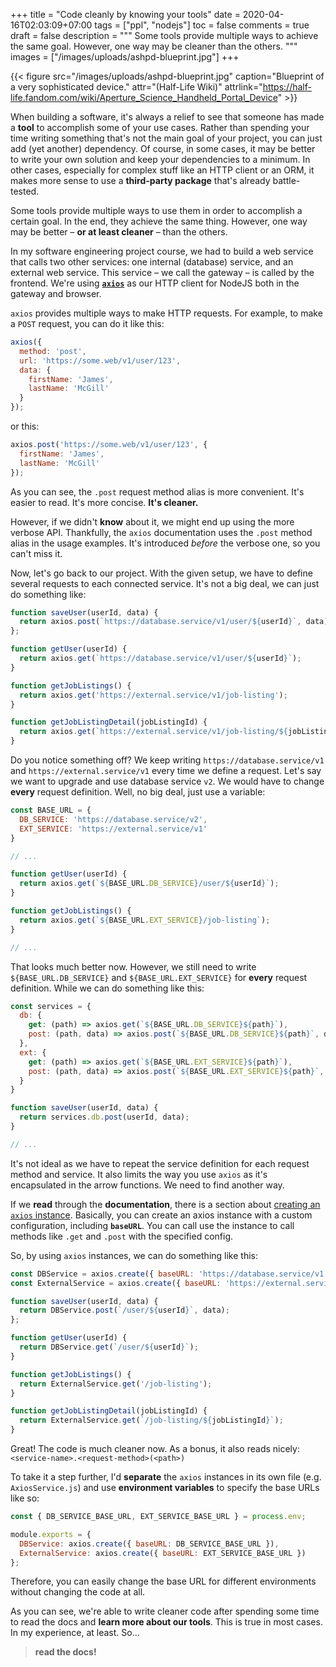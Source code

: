 +++
title = "Code cleanly by knowing your tools"
date = 2020-04-16T02:03:09+07:00
tags = ["ppl", "nodejs"]
toc = false
comments = true
draft = false
description = """
Some tools provide multiple ways to achieve the same goal.
However, one way may be cleaner than the others.
"""
images = ["/images/uploads/ashpd-blueprint.jpg"]
+++

{{< figure src="/images/uploads/ashpd-blueprint.jpg" caption="Blueprint of a very sophisticated device." attr="(Half-Life Wiki)" attrlink="https://half-life.fandom.com/wiki/Aperture_Science_Handheld_Portal_Device" >}}

When building a software, it's always a relief to see that someone has made a
**tool** to accomplish some of your use cases. Rather than spending your time
writing something that's not the main goal of your project, you can just add
(yet another) dependency. Of course, in some cases, it may be better to write
your own solution and keep your dependencies to a minimum. In other cases,
especially for complex stuff like an HTTP client or an ORM, it makes more
sense to use a **third-party package** that's already battle-tested.

Some tools provide multiple ways to use them in order to accomplish a certain
goal. In the end, they achieve the same thing. However, one way may be better
– **or at least cleaner** – than the others.

In my software engineering project course, we had to build a web service that
calls two other services: one internal (database) service, and an external web
service. This service – we call the gateway – is called by the frontend. We're
using [**`axios`**][axios] as our HTTP client for NodeJS both in the gateway
and browser.

`axios` provides multiple ways to make HTTP requests. For example, to make a
`POST` request, you can do it like this:

```js
axios({
  method: 'post',
  url: 'https://some.web/v1/user/123',
  data: {
    firstName: 'James',
    lastName: 'McGill'
  }
});
```

or this:

```js
axios.post('https://some.web/v1/user/123', {
  firstName: 'James',
  lastName: 'McGill'
});
```

As you can see, the `.post` request method alias is more convenient. It's easier
to read. It's more concise. **It's cleaner.**

However, if we didn't **know** about it, we might end up using the more verbose
API. Thankfully, the `axios` documentation uses the `.post` method alias in the
usage examples. It's introduced *before* the verbose one, so you can't miss it.

Now, let's go back to our project. With the given setup, we have to define
several requests to each connected service. It's not a big deal, we can just
do something like:

```js
function saveUser(userId, data) {
  return axios.post(`https://database.service/v1/user/${userId}`, data);
};

function getUser(userId) {
  return axios.get(`https://database.service/v1/user/${userId}`);
}

function getJobListings() {
  return axios.get('https://external.service/v1/job-listing');
}

function getJobListingDetail(jobListingId) {
  return axios.get(`https://external.service/v1/job-listing/${jobListingId}`);
}
```

Do you notice something off? We keep writing `https://database.service/v1` and
`https://external.service/v1` every time we define a request. Let's say we want
to upgrade and use database service `v2`. We would have to change **every**
request definition. Well, no big deal, just use a variable:

```js
const BASE_URL = {
  DB_SERVICE: 'https://database.service/v2',
  EXT_SERVICE: 'https://external.service/v1'
}

// ...

function getUser(userId) {
  return axios.get(`${BASE_URL.DB_SERVICE}/user/${userId}`);
}

function getJobListings() {
  return axios.get(`${BASE_URL.EXT_SERVICE}/job-listing`);
}

// ...
```

That looks much better now. However, we still need to write
`${BASE_URL.DB_SERVICE}` and `${BASE_URL.EXT_SERVICE}` for **every** request
definition. While we can do something like this:

```js
const services = {
  db: {
    get: (path) => axios.get(`${BASE_URL.DB_SERVICE}${path}`),
    post: (path, data) => axios.post(`${BASE_URL.DB_SERVICE}${path}`, data),
  },
  ext: {
    get: (path) => axios.get(`${BASE_URL.EXT_SERVICE}${path}`),
    post: (path, data) => axios.post(`${BASE_URL.EXT_SERVICE}${path}`, data),
  }
}

function saveUser(userId, data) {
  return services.db.post(userId, data);
}

// ...
```

It's not ideal as we have to repeat the service definition for each request
method and service. It also limits the way you use `axios` as it's encapsulated
in the arrow functions. We need to find another way.

If we **read** through the **documentation**, there is a section about
[creating an `axios` instance][axios-instance]. Basically, you can create an
axios instance with a custom configuration, including **`baseURL`**. You can
call use the instance to call methods like `.get` and `.post` with the specified
config.

So, by using `axios` instances, we can do something like this:

```js
const DBService = axios.create({ baseURL: 'https://database.service/v1' });
const ExternalService = axios.create({ baseURL: 'https://external.service/v1' });

function saveUser(userId, data) {
  return DBService.post(`/user/${userId}`, data);
};

function getUser(userId) {
  return DBService.get(`/user/${userId}`);
}

function getJobListings() {
  return ExternalService.get('/job-listing');
}

function getJobListingDetail(jobListingId) {
  return ExternalService.get(`/job-listing/${jobListingId}`);
}
```

Great! The code is much cleaner now. As a bonus, it also reads nicely:\
`<service-name>.<request-method>(<path>)`

To take it a step further, I'd **separate** the `axios` instances in its own
file (e.g. `AxiosService.js`) and use **environment variables** to specify the
base URLs like so:

```js
const { DB_SERVICE_BASE_URL, EXT_SERVICE_BASE_URL } = process.env;

module.exports = {
  DBService: axios.create({ baseURL: DB_SERVICE_BASE_URL }),
  ExternalService: axios.create({ baseURL: EXT_SERVICE_BASE_URL })
};
```

Therefore, you can easily change the base URL for different environments
without changing the code at all.

As you can see, we're able to write cleaner code after spending some time to
read the docs and **learn more about our tools**. This is true in most cases.
In my experience, at least. So...

> **read the docs!**

[axios]: https://github.com/axios/axios
[axios-instance]: https://github.com/axios/axios/blob/master/README.md#creating-an-instance
